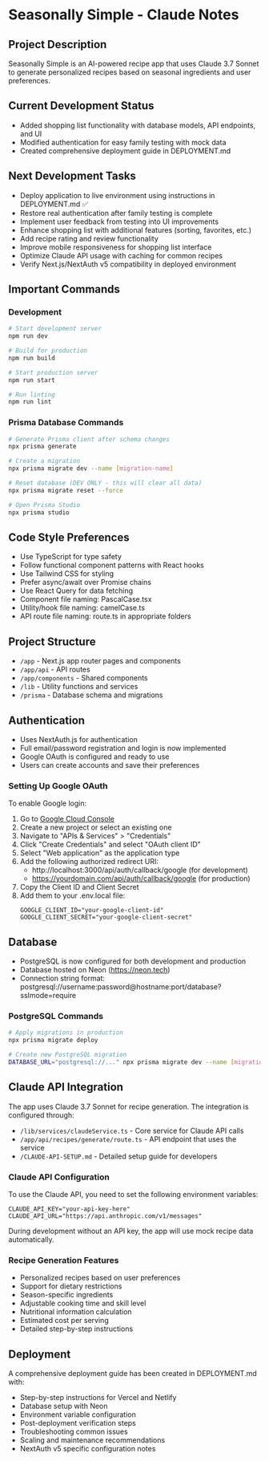 # Seasonally Simple - Claude Notes

## Project Description
Seasonally Simple is an AI-powered recipe app that uses Claude 3.7 Sonnet to generate personalized recipes based on seasonal ingredients and user preferences.

## Current Development Status
- Added shopping list functionality with database models, API endpoints, and UI
- Modified authentication for easy family testing with mock data
- Created comprehensive deployment guide in DEPLOYMENT.md

## Next Development Tasks
- Deploy application to live environment using instructions in DEPLOYMENT.md ✅
- Restore real authentication after family testing is complete
- Implement user feedback from testing into UI improvements
- Enhance shopping list with additional features (sorting, favorites, etc.)
- Add recipe rating and review functionality
- Improve mobile responsiveness for shopping list interface
- Optimize Claude API usage with caching for common recipes
- Verify Next.js/NextAuth v5 compatibility in deployed environment

## Important Commands

### Development
```bash
# Start development server
npm run dev

# Build for production
npm run build

# Start production server
npm run start

# Run linting
npm run lint
```

### Prisma Database Commands
```bash
# Generate Prisma client after schema changes
npx prisma generate

# Create a migration
npx prisma migrate dev --name [migration-name]

# Reset database (DEV ONLY - this will clear all data)
npx prisma migrate reset --force

# Open Prisma Studio
npx prisma studio
```

## Code Style Preferences
- Use TypeScript for type safety
- Follow functional component patterns with React hooks
- Use Tailwind CSS for styling
- Prefer async/await over Promise chains
- Use React Query for data fetching
- Component file naming: PascalCase.tsx
- Utility/hook file naming: camelCase.ts
- API route file naming: route.ts in appropriate folders

## Project Structure
- `/app` - Next.js app router pages and components
- `/app/api` - API routes
- `/app/components` - Shared components
- `/lib` - Utility functions and services
- `/prisma` - Database schema and migrations

## Authentication
- Uses NextAuth.js for authentication
- Full email/password registration and login is now implemented
- Google OAuth is configured and ready to use
- Users can create accounts and save their preferences

### Setting Up Google OAuth
To enable Google login:
1. Go to [Google Cloud Console](https://console.cloud.google.com/)
2. Create a new project or select an existing one
3. Navigate to "APIs & Services" > "Credentials"
4. Click "Create Credentials" and select "OAuth client ID"
5. Select "Web application" as the application type
6. Add the following authorized redirect URI:
   - http://localhost:3000/api/auth/callback/google (for development)
   - https://yourdomain.com/api/auth/callback/google (for production)
7. Copy the Client ID and Client Secret
8. Add them to your .env.local file:
   ```
   GOOGLE_CLIENT_ID="your-google-client-id"
   GOOGLE_CLIENT_SECRET="your-google-client-secret"
   ```

## Database
- PostgreSQL is now configured for both development and production
- Database hosted on Neon (https://neon.tech)
- Connection string format: postgresql://username:password@hostname:port/database?sslmode=require

### PostgreSQL Commands
```bash
# Apply migrations in production
npx prisma migrate deploy

# Create new PostgreSQL migration
DATABASE_URL="postgresql://..." npx prisma migrate dev --name [migration-name]
```

## Claude API Integration
The app uses Claude 3.7 Sonnet for recipe generation. The integration is configured through:

- `/lib/services/claudeService.ts` - Core service for Claude API calls
- `/app/api/recipes/generate/route.ts` - API endpoint that uses the service
- `/CLAUDE-API-SETUP.md` - Detailed setup guide for developers

### Claude API Configuration
To use the Claude API, you need to set the following environment variables:
```
CLAUDE_API_KEY="your-api-key-here"
CLAUDE_API_URL="https://api.anthropic.com/v1/messages"
```

During development without an API key, the app will use mock recipe data automatically.

### Recipe Generation Features
- Personalized recipes based on user preferences
- Support for dietary restrictions
- Season-specific ingredients
- Adjustable cooking time and skill level
- Nutritional information calculation
- Estimated cost per serving
- Detailed step-by-step instructions

## Deployment
A comprehensive deployment guide has been created in DEPLOYMENT.md with:
- Step-by-step instructions for Vercel and Netlify
- Database setup with Neon
- Environment variable configuration
- Post-deployment verification steps
- Troubleshooting common issues
- Scaling and maintenance recommendations
- NextAuth v5 specific configuration notes